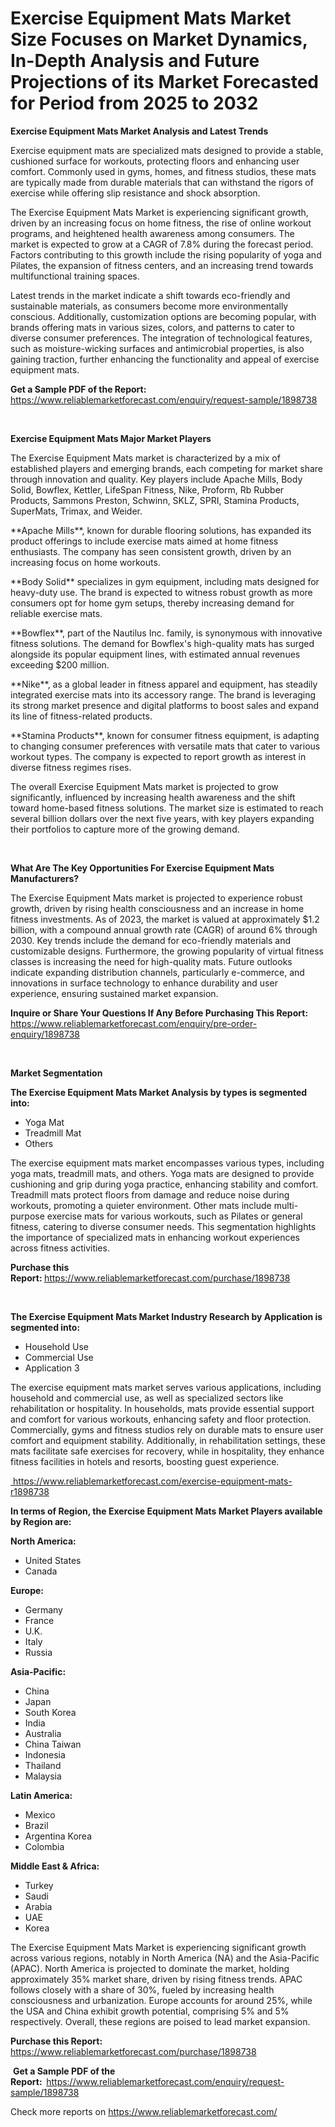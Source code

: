 <p><h1>Exercise Equipment Mats Market Size Focuses on Market Dynamics, In-Depth Analysis and Future Projections of its Market Forecasted for Period from 2025 to 2032</h1></p><p><strong>Exercise Equipment Mats Market Analysis and Latest Trends</strong></p>
<p><p>Exercise equipment mats are specialized mats designed to provide a stable, cushioned surface for workouts, protecting floors and enhancing user comfort. Commonly used in gyms, homes, and fitness studios, these mats are typically made from durable materials that can withstand the rigors of exercise while offering slip resistance and shock absorption.</p><p>The Exercise Equipment Mats Market is experiencing significant growth, driven by an increasing focus on home fitness, the rise of online workout programs, and heightened health awareness among consumers. The market is expected to grow at a CAGR of 7.8% during the forecast period. Factors contributing to this growth include the rising popularity of yoga and Pilates, the expansion of fitness centers, and an increasing trend towards multifunctional training spaces.</p><p>Latest trends in the market indicate a shift towards eco-friendly and sustainable materials, as consumers become more environmentally conscious. Additionally, customization options are becoming popular, with brands offering mats in various sizes, colors, and patterns to cater to diverse consumer preferences. The integration of technological features, such as moisture-wicking surfaces and antimicrobial properties, is also gaining traction, further enhancing the functionality and appeal of exercise equipment mats.</p></p>
<p><strong>Get a Sample PDF of the Report:&nbsp;</strong> <a href="https://www.reliablemarketforecast.com/enquiry/request-sample/1898738?utm_campaign=2866&utm_medium=2&utm_source=Github&utm_content=ia&utm_term=02042025&utm_id=exercise-equipment-mats">https://www.reliablemarketforecast.com/enquiry/request-sample/1898738</a></p>
<p>&nbsp;</p>
<p><strong>Exercise Equipment Mats Major Market Players</strong></p>
<p><p>The Exercise Equipment Mats market is characterized by a mix of established players and emerging brands, each competing for market share through innovation and quality. Key players include Apache Mills, Body Solid, Bowflex, Kettler, LifeSpan Fitness, Nike, Proform, Rb Rubber Products, Sammons Preston, Schwinn, SKLZ, SPRI, Stamina Products, SuperMats, Trimax, and Weider.</p><p>**Apache Mills**, known for durable flooring solutions, has expanded its product offerings to include exercise mats aimed at home fitness enthusiasts. The company has seen consistent growth, driven by an increasing focus on home workouts.</p><p>**Body Solid** specializes in gym equipment, including mats designed for heavy-duty use. The brand is expected to witness robust growth as more consumers opt for home gym setups, thereby increasing demand for reliable exercise mats. </p><p>**Bowflex**, part of the Nautilus Inc. family, is synonymous with innovative fitness solutions. The demand for Bowflex's high-quality mats has surged alongside its popular equipment lines, with estimated annual revenues exceeding $200 million.</p><p>**Nike**, as a global leader in fitness apparel and equipment, has steadily integrated exercise mats into its accessory range. The brand is leveraging its strong market presence and digital platforms to boost sales and expand its line of fitness-related products.</p><p>**Stamina Products**, known for consumer fitness equipment, is adapting to changing consumer preferences with versatile mats that cater to various workout types. The company is expected to report growth as interest in diverse fitness regimes rises.</p><p>The overall Exercise Equipment Mats market is projected to grow significantly, influenced by increasing health awareness and the shift toward home-based fitness solutions. The market size is estimated to reach several billion dollars over the next five years, with key players expanding their portfolios to capture more of the growing demand.</p></p>
<p>&nbsp;</p>
<p><strong>What Are The Key Opportunities For Exercise Equipment Mats Manufacturers?</strong></p>
<p><p>The Exercise Equipment Mats market is projected to experience robust growth, driven by rising health consciousness and an increase in home fitness investments. As of 2023, the market is valued at approximately $1.2 billion, with a compound annual growth rate (CAGR) of around 6% through 2030. Key trends include the demand for eco-friendly materials and customizable designs. Furthermore, the growing popularity of virtual fitness classes is increasing the need for high-quality mats. Future outlooks indicate expanding distribution channels, particularly e-commerce, and innovations in surface technology to enhance durability and user experience, ensuring sustained market expansion.</p></p>
<p><strong>Inquire or Share Your Questions If Any Before Purchasing This Report:</strong> <a href="https://www.reliablemarketforecast.com/enquiry/pre-order-enquiry/1898738?utm_campaign=2866&utm_medium=2&utm_source=Github&utm_content=ia&utm_term=02042025&utm_id=exercise-equipment-mats">https://www.reliablemarketforecast.com/enquiry/pre-order-enquiry/1898738</a></p>
<p>&nbsp;</p>
<p><strong>Market Segmentation</strong></p>
<p><strong>The Exercise Equipment Mats Market Analysis by types is segmented into:</strong></p>
<p><ul><li>Yoga Mat</li><li>Treadmill Mat</li><li>Others</li></ul></p>
<p><p>The exercise equipment mats market encompasses various types, including yoga mats, treadmill mats, and others. Yoga mats are designed to provide cushioning and grip during yoga practice, enhancing stability and comfort. Treadmill mats protect floors from damage and reduce noise during workouts, promoting a quieter environment. Other mats include multi-purpose exercise mats for various workouts, such as Pilates or general fitness, catering to diverse consumer needs. This segmentation highlights the importance of specialized mats in enhancing workout experiences across fitness activities.</p></p>
<p><strong>Purchase this Report:&nbsp;</strong><a href="https://www.reliablemarketforecast.com/purchase/1898738?utm_campaign=2866&utm_medium=2&utm_source=Github&utm_content=ia&utm_term=02042025&utm_id=exercise-equipment-mats">https://www.reliablemarketforecast.com/purchase/1898738</a></p>
<p>&nbsp;</p>
<p><strong>The Exercise Equipment Mats Market Industry Research by Application is segmented into:</strong></p>
<p><ul><li>Household Use</li><li>Commercial Use</li><li>Application 3</li></ul></p>
<p><p>The exercise equipment mats market serves various applications, including household and commercial use, as well as specialized sectors like rehabilitation or hospitality. In households, mats provide essential support and comfort for various workouts, enhancing safety and floor protection. Commercially, gyms and fitness studios rely on durable mats to ensure user comfort and equipment stability. Additionally, in rehabilitation settings, these mats facilitate safe exercises for recovery, while in hospitality, they enhance fitness facilities in hotels and resorts, boosting guest experience.</p></p>
<p><a href="https://www.reliablemarketforecast.com/exercise-equipment-mats-r1898738?utm_campaign=2866&utm_medium=2&utm_source=Github&utm_content=ia&utm_term=02042025&utm_id=exercise-equipment-mats">&nbsp;https://www.reliablemarketforecast.com/exercise-equipment-mats-r1898738</a></p>
<p><strong>In terms of Region, the Exercise Equipment Mats Market Players available by Region are:</strong></p>
<p>
    <p> <strong> North America: </strong>
        <ul>
            <li>United States</li>
            <li>Canada</li>
        </ul>
        </p> 
    <p> <strong> Europe: </strong>
        <ul>
            <li>Germany</li>
            <li>France</li>
            <li>U.K.</li>
            <li>Italy</li>
            <li>Russia</li>
        </ul>
        </p> 
    <p> <strong> Asia-Pacific: </strong>
        <ul>
            <li>China</li>
            <li>Japan</li>
            <li>South Korea</li>
            <li>India</li>
            <li>Australia</li>
            <li>China Taiwan</li>
            <li>Indonesia</li>
            <li>Thailand</li>
            <li>Malaysia</li>
        </ul>
        </p> 
    <p> <strong> Latin America: </strong>
        <ul>
            <li>Mexico</li>
            <li>Brazil</li>
            <li>Argentina Korea</li>
            <li>Colombia</li>
        </ul>
        </p> 
    <p> <strong> Middle East & Africa: </strong>
        <ul>
            <li>Turkey</li>
            <li>Saudi</li>
            <li>Arabia</li>
            <li>UAE</li>
            <li>Korea</li>
        </ul>
    </p>
    </p>
<p><p>The Exercise Equipment Mats Market is experiencing significant growth across various regions, notably in North America (NA) and the Asia-Pacific (APAC). North America is projected to dominate the market, holding approximately 35% market share, driven by rising fitness trends. APAC follows closely with a share of 30%, fueled by increasing health consciousness and urbanization. Europe accounts for around 25%, while the USA and China exhibit growth potential, comprising 5% and 5% respectively. Overall, these regions are poised to lead market expansion.</p></p>
<p><strong>Purchase this Report: </strong><a href="https://www.reliablemarketforecast.com/purchase/1898738?utm_campaign=2866&utm_medium=2&utm_source=Github&utm_content=ia&utm_term=02042025&utm_id=exercise-equipment-mats">https://www.reliablemarketforecast.com/purchase/1898738</a></p>
<p>&nbsp;<strong>Get a Sample PDF of the Report:&nbsp;&nbsp;</strong><a href="https://www.reliablemarketforecast.com/enquiry/request-sample/1898738?utm_campaign=2866&utm_medium=2&utm_source=Github&utm_content=ia&utm_term=02042025&utm_id=exercise-equipment-mats">https://www.reliablemarketforecast.com/enquiry/request-sample/1898738</a></p>
<p><strong></strong></p>
<p>Check more reports on <a href="https://www.reliablemarketforecast.com/?utm_campaign=2866&utm_medium=2&utm_source=Github&utm_content=ia&utm_term=02042025&utm_id=exercise-equipment-mats">https://www.reliablemarketforecast.com/</a></p>
